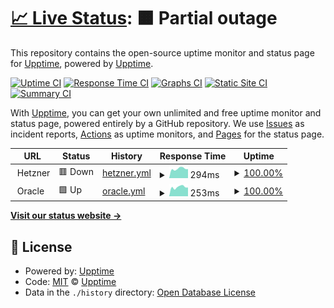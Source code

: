 # [📈 Live Status](https://upptime.github.io/upptime): <!--live status--> **🟧 Partial outage**

This repository contains the open-source uptime monitor and status page for [Upptime](https://upptime.js.org), powered by [Upptime](https://github.com/upptime/upptime).

[![Uptime CI](https://github.com/stiefel1234eu/upptime/workflows/Uptime%20CI/badge.svg)](https://github.com/stiefel1234eu/upptime/actions?query=workflow%3A%22Uptime+CI%22)
[![Response Time CI](https://github.com/stiefel1234eu/upptime/workflows/Response%20Time%20CI/badge.svg)](https://github.com/stiefel1234eu/upptime/actions?query=workflow%3A%22Response+Time+CI%22)
[![Graphs CI](https://github.com/stiefel1234eu/upptime/workflows/Graphs%20CI/badge.svg)](https://github.com/stiefel1234eu/upptime/actions?query=workflow%3A%22Graphs+CI%22)
[![Static Site CI](https://github.com/stiefel1234eu/upptime/workflows/Static%20Site%20CI/badge.svg)](https://github.com/stiefel1234eu/upptime/actions?query=workflow%3A%22Static+Site+CI%22)
[![Summary CI](https://github.com/stiefel1234eu/upptime/workflows/Summary%20CI/badge.svg)](https://github.com/stiefel1234eu/upptime/actions?query=workflow%3A%22Summary+CI%22)

With [Upptime](https://upptime.js.org), you can get your own unlimited and free uptime monitor and status page, powered entirely by a GitHub repository. We use [Issues](https://github.com/upptime/upptime/issues) as incident reports, [Actions](https://github.com/stiefel1234eu/upptime/actions) as uptime monitors, and [Pages](https://upptime.github.io/upptime) for the status page.

<!--start: status pages-->
<!-- This summary is generated by Upptime (https://github.com/upptime/upptime) -->
<!-- Do not edit this manually, your changes will be overwritten -->
<!-- prettier-ignore -->
| URL | Status | History | Response Time | Uptime |
| --- | ------ | ------- | ------------- | ------ |
| <img alt="" src="https://icons.duckduckgo.com/ip3/null.ico" height="13"> Hetzner | 🟥 Down | [hetzner.yml](https://github.com/Stiefel1234eu/upptime/commits/HEAD/history/hetzner.yml) | <details><summary><img alt="Response time graph" src="./graphs/hetzner/response-time-week.png" height="20"> 294ms</summary><br><a href="https://stiefel1234eu.github.io/upptime/history/hetzner"><img alt="Response time 287" src="https://img.shields.io/endpoint?url=https%3A%2F%2Fraw.githubusercontent.com%2FStiefel1234eu%2Fupptime%2FHEAD%2Fapi%2Fhetzner%2Fresponse-time.json"></a><br><a href="https://stiefel1234eu.github.io/upptime/history/hetzner"><img alt="24-hour response time 283" src="https://img.shields.io/endpoint?url=https%3A%2F%2Fraw.githubusercontent.com%2FStiefel1234eu%2Fupptime%2FHEAD%2Fapi%2Fhetzner%2Fresponse-time-day.json"></a><br><a href="https://stiefel1234eu.github.io/upptime/history/hetzner"><img alt="7-day response time 294" src="https://img.shields.io/endpoint?url=https%3A%2F%2Fraw.githubusercontent.com%2FStiefel1234eu%2Fupptime%2FHEAD%2Fapi%2Fhetzner%2Fresponse-time-week.json"></a><br><a href="https://stiefel1234eu.github.io/upptime/history/hetzner"><img alt="30-day response time 287" src="https://img.shields.io/endpoint?url=https%3A%2F%2Fraw.githubusercontent.com%2FStiefel1234eu%2Fupptime%2FHEAD%2Fapi%2Fhetzner%2Fresponse-time-month.json"></a><br><a href="https://stiefel1234eu.github.io/upptime/history/hetzner"><img alt="1-year response time 287" src="https://img.shields.io/endpoint?url=https%3A%2F%2Fraw.githubusercontent.com%2FStiefel1234eu%2Fupptime%2FHEAD%2Fapi%2Fhetzner%2Fresponse-time-year.json"></a></details> | <details><summary><a href="https://stiefel1234eu.github.io/upptime/history/hetzner">100.00%</a></summary><a href="https://stiefel1234eu.github.io/upptime/history/hetzner"><img alt="All-time uptime 100.00%" src="https://img.shields.io/endpoint?url=https%3A%2F%2Fraw.githubusercontent.com%2FStiefel1234eu%2Fupptime%2FHEAD%2Fapi%2Fhetzner%2Fuptime.json"></a><br><a href="https://stiefel1234eu.github.io/upptime/history/hetzner"><img alt="24-hour uptime 100.00%" src="https://img.shields.io/endpoint?url=https%3A%2F%2Fraw.githubusercontent.com%2FStiefel1234eu%2Fupptime%2FHEAD%2Fapi%2Fhetzner%2Fuptime-day.json"></a><br><a href="https://stiefel1234eu.github.io/upptime/history/hetzner"><img alt="7-day uptime 100.00%" src="https://img.shields.io/endpoint?url=https%3A%2F%2Fraw.githubusercontent.com%2FStiefel1234eu%2Fupptime%2FHEAD%2Fapi%2Fhetzner%2Fuptime-week.json"></a><br><a href="https://stiefel1234eu.github.io/upptime/history/hetzner"><img alt="30-day uptime 100.00%" src="https://img.shields.io/endpoint?url=https%3A%2F%2Fraw.githubusercontent.com%2FStiefel1234eu%2Fupptime%2FHEAD%2Fapi%2Fhetzner%2Fuptime-month.json"></a><br><a href="https://stiefel1234eu.github.io/upptime/history/hetzner"><img alt="1-year uptime 100.00%" src="https://img.shields.io/endpoint?url=https%3A%2F%2Fraw.githubusercontent.com%2FStiefel1234eu%2Fupptime%2FHEAD%2Fapi%2Fhetzner%2Fuptime-year.json"></a></details>
| <img alt="" src="https://icons.duckduckgo.com/ip3/null.ico" height="13"> Oracle | 🟩 Up | [oracle.yml](https://github.com/Stiefel1234eu/upptime/commits/HEAD/history/oracle.yml) | <details><summary><img alt="Response time graph" src="./graphs/oracle/response-time-week.png" height="20"> 253ms</summary><br><a href="https://stiefel1234eu.github.io/upptime/history/oracle"><img alt="Response time 244" src="https://img.shields.io/endpoint?url=https%3A%2F%2Fraw.githubusercontent.com%2FStiefel1234eu%2Fupptime%2FHEAD%2Fapi%2Foracle%2Fresponse-time.json"></a><br><a href="https://stiefel1234eu.github.io/upptime/history/oracle"><img alt="24-hour response time 239" src="https://img.shields.io/endpoint?url=https%3A%2F%2Fraw.githubusercontent.com%2FStiefel1234eu%2Fupptime%2FHEAD%2Fapi%2Foracle%2Fresponse-time-day.json"></a><br><a href="https://stiefel1234eu.github.io/upptime/history/oracle"><img alt="7-day response time 253" src="https://img.shields.io/endpoint?url=https%3A%2F%2Fraw.githubusercontent.com%2FStiefel1234eu%2Fupptime%2FHEAD%2Fapi%2Foracle%2Fresponse-time-week.json"></a><br><a href="https://stiefel1234eu.github.io/upptime/history/oracle"><img alt="30-day response time 244" src="https://img.shields.io/endpoint?url=https%3A%2F%2Fraw.githubusercontent.com%2FStiefel1234eu%2Fupptime%2FHEAD%2Fapi%2Foracle%2Fresponse-time-month.json"></a><br><a href="https://stiefel1234eu.github.io/upptime/history/oracle"><img alt="1-year response time 244" src="https://img.shields.io/endpoint?url=https%3A%2F%2Fraw.githubusercontent.com%2FStiefel1234eu%2Fupptime%2FHEAD%2Fapi%2Foracle%2Fresponse-time-year.json"></a></details> | <details><summary><a href="https://stiefel1234eu.github.io/upptime/history/oracle">100.00%</a></summary><a href="https://stiefel1234eu.github.io/upptime/history/oracle"><img alt="All-time uptime 100.00%" src="https://img.shields.io/endpoint?url=https%3A%2F%2Fraw.githubusercontent.com%2FStiefel1234eu%2Fupptime%2FHEAD%2Fapi%2Foracle%2Fuptime.json"></a><br><a href="https://stiefel1234eu.github.io/upptime/history/oracle"><img alt="24-hour uptime 100.00%" src="https://img.shields.io/endpoint?url=https%3A%2F%2Fraw.githubusercontent.com%2FStiefel1234eu%2Fupptime%2FHEAD%2Fapi%2Foracle%2Fuptime-day.json"></a><br><a href="https://stiefel1234eu.github.io/upptime/history/oracle"><img alt="7-day uptime 100.00%" src="https://img.shields.io/endpoint?url=https%3A%2F%2Fraw.githubusercontent.com%2FStiefel1234eu%2Fupptime%2FHEAD%2Fapi%2Foracle%2Fuptime-week.json"></a><br><a href="https://stiefel1234eu.github.io/upptime/history/oracle"><img alt="30-day uptime 100.00%" src="https://img.shields.io/endpoint?url=https%3A%2F%2Fraw.githubusercontent.com%2FStiefel1234eu%2Fupptime%2FHEAD%2Fapi%2Foracle%2Fuptime-month.json"></a><br><a href="https://stiefel1234eu.github.io/upptime/history/oracle"><img alt="1-year uptime 100.00%" src="https://img.shields.io/endpoint?url=https%3A%2F%2Fraw.githubusercontent.com%2FStiefel1234eu%2Fupptime%2FHEAD%2Fapi%2Foracle%2Fuptime-year.json"></a></details>

<!--end: status pages-->

[**Visit our status website →**](https://upptime.github.io/upptime)

## 📄 License

- Powered by: [Upptime](https://github.com/upptime/upptime)
- Code: [MIT](./LICENSE) © [Upptime](https://upptime.js.org)
- Data in the `./history` directory: [Open Database License](https://opendatacommons.org/licenses/odbl/1-0/)
